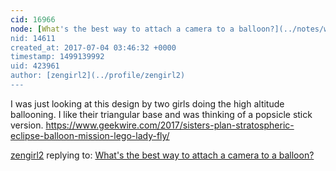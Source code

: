 ```yaml
---
cid: 16966
node: [What's the best way to attach a camera to a balloon?](../notes/warren/07-03-2017/what-s-the-best-way-to-attach-a-camera-to-a-balloon)
nid: 14611
created_at: 2017-07-04 03:46:32 +0000
timestamp: 1499139992
uid: 423961
author: [zengirl2](../profile/zengirl2)
---
```


I was just looking at this design by two girls doing the high altitude ballooning. I like their triangular base and was thinking of a popsicle stick version.  https://www.geekwire.com/2017/sisters-plan-stratospheric-eclipse-balloon-mission-lego-lady-fly/

[zengirl2](../profile/zengirl2) replying to: [What's the best way to attach a camera to a balloon?](../notes/warren/07-03-2017/what-s-the-best-way-to-attach-a-camera-to-a-balloon)

